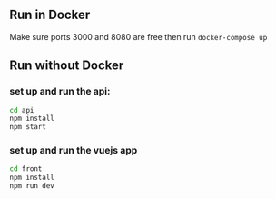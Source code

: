 ## Run in Docker

Make sure ports 3000 and 8080 are free then run `docker-compose up`

## Run without Docker

### set up and run the api:

```sh
cd api
npm install
npm start
```

### set up and run the vuejs app

```sh
cd front
npm install
npm run dev
```
